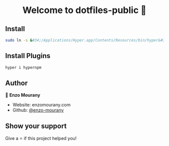 <h1 align="center">Welcome to dotfiles-public 👋</h1>
<p>
</p>

## Install

```sh
sudo ln -s &#34;/Applications/Hyper.app/Contents/Resources/bin/hyper&#34; /usr/local/bin/hyper
```

## Install Plugins

```sh
hyper i hypernpm
```

## Author

👤 **Enzo Mourany**

* Website: enzomourany.com
* Github: [@enzo-mourany](https://github.com/enzo-mourany)

## Show your support

Give a ⭐️ if this project helped you!

